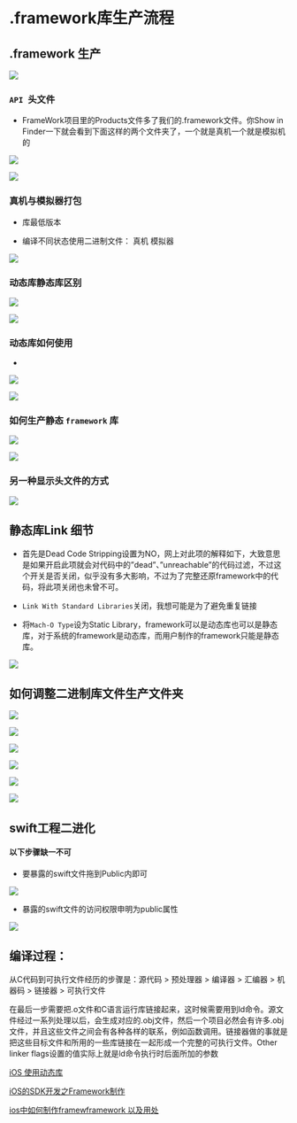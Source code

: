 # .framework库生产流程


##  .framework 生产


![](Resource/8_3_1.png)



###  ``API ``头文件


* FrameWork项目里的Products文件多了我们的.framework文件。你Show in Finder一下就会看到下面这样的两个文件夹了，一个就是真机一个就是模拟机的


![](Resource/8_3_3.png)

![](Resource/8_3_8.png)


### 真机与模拟器打包

* 库最低版本

* 编译不同状态使用二进制文件： 真机  模拟器


![](Resource/8_3_17.png)


### 动态库静态库区别

![](Resource/8_3_4.png)

![](Resource/8_3_2.png)

### 动态库如何使用

* 

![](Resource/8_3_18.png)

![](Resource/8_3_5.png)


### 如何生产静态 `` framework `` 库

![](Resource/8_3_7.png)


![](Resource/8_3_6.png)






### 另一种显示头文件的方式


![](Resource/8_3_9.png)



## 静态库Link 细节

* 首先是Dead Code Stripping设置为NO，网上对此项的解释如下，大致意思是如果开启此项就会对代码中的”dead”、”unreachable”的代码过滤，不过这个开关是否关闭，似乎没有多大影响，不过为了完整还原framework中的代码，将此项关闭也未曾不可。

* ``Link With Standard Libraries``关闭，我想可能是为了避免重复链接

* 将``Mach-O Type``设为Static Library，framework可以是动态库也可以是静态库，对于系统的framework是动态库，而用户制作的framework只能是静态库。

![](Resource/8_3_16.png)



## 如何调整二进制库文件生产文件夹



![](Resource/8_3_10.png)


![](Resource/8_3_11.png)


![](Resource/8_3_12.png)


![](Resource/8_3_13.png)




![](Resource/8_3_14.png)




![](Resource/8_3_15.png)





## swift工程二进化

#### 以下步骤缺一不可

* 要暴露的swift文件拖到Public内即可

![](Resource/8_3_19.png)

* 暴露的swift文件的访问权限申明为public属性

![](Resource/8_3_20.png)








## 编译过程：

从C代码到可执行文件经历的步骤是：源代码 > 预处理器 > 编译器 > 汇编器 > 机器码 > 链接器 > 可执行文件

在最后一步需要把.o文件和C语言运行库链接起来，这时候需要用到ld命令。源文件经过一系列处理以后，会生成对应的.obj文件，然后一个项目必然会有许多.obj文件，并且这些文件之间会有各种各样的联系，例如函数调用。链接器做的事就是把这些目标文件和所用的一些库链接在一起形成一个完整的可执行文件。Other linker flags设置的值实际上就是ld命令执行时后面所加的参数










[iOS 使用动态库](https://www.cnblogs.com/wfwenchao/p/5577789.html)















[iOS的SDK开发之Framework制作](https://www.jianshu.com/p/b34340869b59)


[ios中如何制作framewframework 以及用处](https://blog.csdn.net/wang_bo_justone/article/details/77161102)